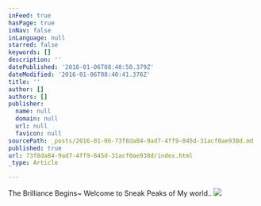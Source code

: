 ```yaml
---
inFeed: true
hasPage: true
inNav: false
inLanguage: null
starred: false
keywords: []
description: ''
datePublished: '2016-01-06T08:40:50.379Z'
dateModified: '2016-01-06T08:40:41.376Z'
title: ''
author: []
authors: []
publisher:
  name: null
  domain: null
  url: null
  favicon: null
sourcePath: _posts/2016-01-06-73f8da84-9ad7-4ff9-845d-31acf0ae938d.md
published: true
url: 73f8da84-9ad7-4ff9-845d-31acf0ae938d/index.html
_type: Article

---
```

The Brilliance Begins~ Welcome to Sneak Peaks of My world..
![](https://the-grid-user-content.s3-us-west-2.amazonaws.com/b3d2a0c0-c2b5-4816-9d33-0718da9ec7ca.JPG)
